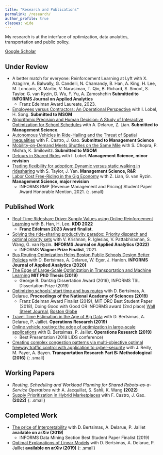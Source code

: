 ```yaml
---
title: "Research and Publications"
permalink: /research/
author_profile: true
classes: wide
---
```

My research is at the interface of optimization, data analytics, transportation and public policy.

<a href="https://scholar.google.com/citations?user=ffqbs_0AAAAJ&hl=en" class="btn btn--primary"><i class="fas a-graduation-cap" aria-hidden="true"></i> Google Scholar</a>

## Under Review
- A better match for everyone: Reinforcement Learning at Lyft with X. Azagirre, A. Balwally, G. Candelli, N. Chamandy, B. Han, A. King, H. Lee, M. Loncaric, S. Martin, V. Narasiman, T. Qin, B. Richard, S. Smoot, S. Taylor, G. van Ryzin, D. Wu, F. Yu, A. Zamoshchin  **Submitted to INFORMS Journal on Applied Analytics**
    - <i class="fas fa-award" aria-hidden="true"></i> Franz Edelman Award Laureate, 2023.
- [Employees versus Contractors: An Operational Perspective](https://papers.ssrn.com/sol3/papers.cfm?abstract_id=3878215) with I. Lobel, H. Song. **Submitted to MSOM**
- [Algorithmic Precision and Human Decision: A Study of Interactive Optimization for School Schedules](https://papers.ssrn.com/sol3/papers.cfm?abstract_id=4324076) with A. Delarue, Z. Lian. **Submitted to Management Science**.
- [Autonomous Vehicles in Ride-Hailing and the Threat of Spatial Inequalities](https://papers.ssrn.com/sol3/papers.cfm?abstract_id=4332493) with F. Castro, J. Gao. **Submitted to Management Science**
- [Mobility-on-Demand Meets Shuttles on the Same Mile](https://papers.ssrn.com/sol3/papers.cfm?abstract_id=4322824) with S. Chopra, P. Mishra, K. Smilowitz. **Submitted to MSOM**
- [Detours in Shared Rides](https://papers.ssrn.com/sol3/papers.cfm?abstract_id=3711072) with I. Lobel. **Management Science, minor revision**
- [Trading flexibility for adoption: Dynamic versus static walking in ridesharing](https://papers.ssrn.com/sol3/papers.cfm?abstract_id=3984476) with S. Taylor, J. Yan. **Management Science, R&R**
- [Labor Cost Free-Riding in the Gig Economy](https://papers.ssrn.com/sol3/papers.cfm?abstract_id=3775888) with Z. Lian, G. van Ryzin. **Management Science, major revision**
    - <i class="fas fa-award" aria-hidden="true"></i> INFORMS RMP (Revenue Management and Pricing) Student Paper Award Honorable Mention, 2021.
{: .small}

## Published Work
- [Real-Time Rideshare Driver Supply Values using Online Reinforcement Learning](https://dl.acm.org/doi/abs/10.1145/3534678.3539141) with B. Han, H. Lee. **KDD 2022**
    - <i class="fas fa-award" aria-hidden="true"></i> **Franz Edelman 2023 Award finalist**.
- [Solving the ride-sharing productivity paradox: Priority dispatch and optimal priority sets](https://papers.ssrn.com/sol3/papers.cfm?abstract_id=4018653) with V. Krishnan, R. Iglesias, V. Pattabhiraman, S. Wang, G. van Ryzin. **INFORMS Journal on Applied Analytics (2022)**
    - <i class="fas fa-award" aria-hidden="true"></i> INFORMS **Wagner Prize Finalist**, 2021.
- [Bus Routing Optimization Helps Boston Public Schools Design Better Policies](https://pubsonline.informs.org/doi/10.1287/inte.2019.1015) with D. Bertsimas, A. Delarue, W. Eger, J. Hanlon. **INFORMS Journal of Applied Analytics (2020)**
- [The Edge of Large-Scale Optimization in Transportation and Machine Learning](/assets/papers/sebastienmartin_thesis.pdf) **MIT PhD Thesis (2019)**
    - <i class="fas fa-award" aria-hidden="true"></i> George B. Dantzig Dissertation Award (2019), INFORMS TSL Dissertation Prize (2019)
- [Optimizing schools' start time and bus routes](https://doi.org/10.1073/pnas.1811462116) with D. Bertsimas, A. Delarue. **Proceedings of the National Academy of Sciences (2019)** 
    - <i class="fas fa-award" aria-hidden="true"></i> Franz Edelman Award Finalist (2019), MIT ORC Best Student Paper (2018), Doing Good with Good OR INFORMS award (2nd place) <i class="fas fa-newspaper" aria-hidden="true"></i> [Wall Street Journal](https://www.wsj.com/articles/how-do-you-fix-a-school-bus-problem-call-mit-1502456400), [Boston Globe](https://apps.bostonglobe.com/ideas/graphics/2018/09/equity-machine/)
-  [Travel Time Estimation in the Age of Big Data](https://pubsonline.informs.org/doi/10.1287/opre.2018.1784) with D. Bertsimas, A. Delarue, P. Jaillet. **Operations Research (2019)**
- [Online vehicle routing: the edge of optimization in large-scale applications](https://pubsonline.informs.org/doi/10.1287/opre.2018.1763) with D. Bertsimas, P. Jaillet. **Operations Research (2019)**
   - <i class="fas fa-award" aria-hidden="true"></i> Best Presentation (2018 LIDS conference)
- [Creating complex congestion patterns via multi-objective optimal freeway traffic control with application to cyber-security](https://www.sciencedirect.com/science/article/pii/S0191261516303307) with J. Reilly, M. Payer, A. Bayen. **Transportation Research Part B: Methodological (2016)**
{: .small}

## Working Papers
- *Routing, Scheduling and Workload Planning for Shared Robots-as-a-Service Operations* with A. Jacquillat, S. Sahli, K. Wang **(2022)**
- [Supply Prioritization in Hybrid Marketplaces](https://papers.ssrn.com/sol3/papers.cfm?abstract_id=4119096) with F. Castro, J. Gao. **(2022)**
{: .small}

## Completed Work
- [The price of Interpretability](https://arxiv.org/abs/1907.03419) with D. Bertsimas, A. Delarue, P. Jaillet **available on arXiv (2019)**
   - <i class="fas fa-award" aria-hidden="true"></i> INFORMS Data Mining Section Best Student Paper Finalist (2019)
- [Optimal Explanations of Linear Models](https://arxiv.org/abs/1907.04669) with D. Bertsimas, A. Delarue, P. Jaillet **available on arXiv (2019)**
{: .small}


